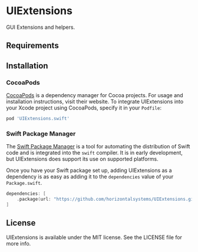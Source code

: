 # UIExtensions

GUI Extensions and helpers.

## Requirements

## Installation

### CocoaPods

[CocoaPods](https://cocoapods.org) is a dependency manager for Cocoa projects. For usage and installation instructions,
visit their website. To integrate UIExtensions into your Xcode project using CocoaPods, specify it in your `Podfile`:

```ruby
pod 'UIExtensions.swift'
```

### Swift Package Manager

The [Swift Package Manager](https://swift.org/package-manager/) is a tool for automating the distribution of Swift code
and is integrated into the `swift` compiler. It is in early development, but UIExtensions does support its use on
supported platforms.

Once you have your Swift package set up, adding UIExtensions as a dependency is as easy as adding it to
the `dependencies` value of your `Package.swift`.

```swift
dependencies: [
    .package(url: "https://github.com/horizontalsystems/UIExtensions.git", .upToNextMajor(from: "1.1.1"))
]
```

## License

UIExtensions is available under the MIT license. See the LICENSE file for more info.
